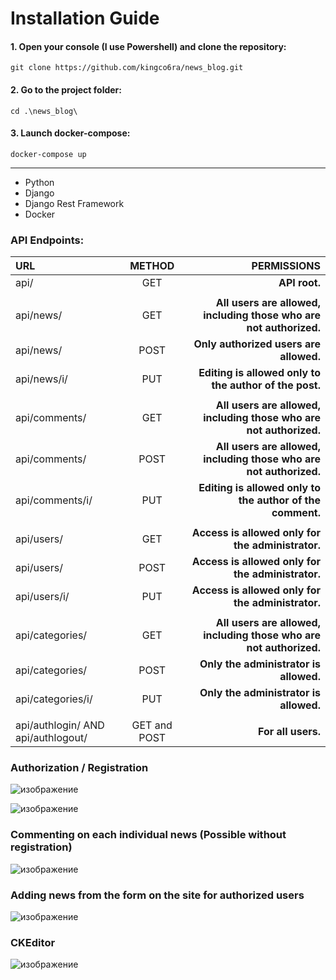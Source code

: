 # Installation Guide
#### 1. Open your console (I use Powershell) and clone the repository:
`git clone https://github.com/kingco6ra/news_blog.git`
#### 2. Go to the project folder:
`cd .\news_blog\`
#### 3. Launch docker-compose:
`docker-compose up`

---
- Python
- Django
- Django Rest Framework
- Docker

### API Endpoints:


| URL                                |    METHOD    |                                                        PERMISSIONS |
| :----------------------------------- | :------------: | -------------------------------------------------------------------: |
| api/                               |     GET     |                                                      **API root.** |
|                                    |              |                                                                    |
| api/news/                          |     GET     | **All users are allowed, including those who are not authorized.** |
| api/news/                          |     POST     |                             **Only authorized users are allowed.** |
| api/news/i/                        |     PUT     |             **Editing is allowed only to the author of the post.** |
|                                    |              |                                                                    |
| api/comments/                      |     GET     | **All users are allowed, including those who are not authorized.** |
| api/comments/                      |     POST     | **All users are allowed, including those who are not authorized.** |
| api/comments/i/                    |     PUT     |          **Editing is allowed only to the author of the comment.** |
|                                    |              |                                                                    |
| api/users/                         |     GET     |                  **Access is allowed only for the administrator.** |
| api/users/                         |     POST     |                  **Access is allowed only for the administrator.** |
| api/users/i/                       |     PUT     |                  **Access is allowed only for the administrator.** |
|                                    |              |                                                                    |
| api/categories/                    |     GET     | **All users are allowed, including those who are not authorized.** |
| api/categories/                    |     POST     |                             **Only the administrator is allowed.** |
| api/categories/i/                  |     PUT     |                             **Only the administrator is allowed.** |
|                                    |              |                                                                    |
| api/authlogin/ AND api/authlogout/ | GET and POST |                                                 **For all users.** |

### Authorization / Registration

![изображение](https://user-images.githubusercontent.com/101705791/166693352-dc620923-60c3-458f-b4cd-56ebacb1e439.png)

![изображение](https://user-images.githubusercontent.com/101705791/166693418-999ba778-198d-4656-9b31-f46be61a1d12.png)

### Commenting on each individual news (Possible without registration)

![изображение](https://user-images.githubusercontent.com/101705791/166693684-05f2e1f9-7849-498c-ae93-6e6d2fd24366.png)

### Adding news from the form on the site for authorized users

![изображение](https://user-images.githubusercontent.com/101705791/166693955-abbbbbc6-9d38-429c-abaf-5414736fad73.png)

### CKEditor

![изображение](https://user-images.githubusercontent.com/101705791/166694828-28a8bbf8-24fa-415f-8c55-318b5e7e530a.png)
